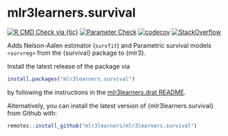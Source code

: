 # mlr3learners.survival

<!-- badges: start -->

[![R CMD Check via {tic}](https://github.com/mlr3learners/survival/workflows/R%20CMD%20Check%20via%20{tic}/badge.svg?branch=master)](https://github.com/mlr3learners/survival/actions)
[![Parameter Check](https://github.com/mlr3learners/mlr3learners.survival/workflows/Parameter%20Check/badge.svg?branch=master)](https://github.com/mlr3learners/mlr3learners.survival/actions)
[![codecov](https://codecov.io/gh/mlr3learners/mlr3learners.survival/branch/master/graph/badge.svg)](https://codecov.io/gh/mlr3learners/mlr3learners.survival)
[![StackOverflow](https://img.shields.io/badge/stackoverflow-mlr3-orange.svg)](https://stackoverflow.com/questions/tagged/mlr3)

<!-- badges: end -->

Adds Nelson-Aalen estimator (`survfit`) and Parametric survival models `<survreg>` from the {survival} package to {mlr3}.

Install the latest release of the package via

```r
install.packages("mlr3learners.survival")
```

by following the instructions in the [mlr3learners.drat README](https://github.com/mlr3learners/mlr3learners.drat).

Alternatively, you can install the latest version of {mlr3learners.survival} from Github with:

```r
remotes::install_github("mlr3learners/mlr3learners.survival")
```
